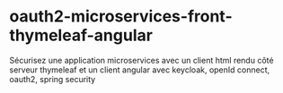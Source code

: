 # oauth2-microservices-front-thymeleaf-angular
Sécurisez une application microservices avec un client html rendu côté serveur thymeleaf et un client angular avec keycloak, openId connect, oauth2, spring security
